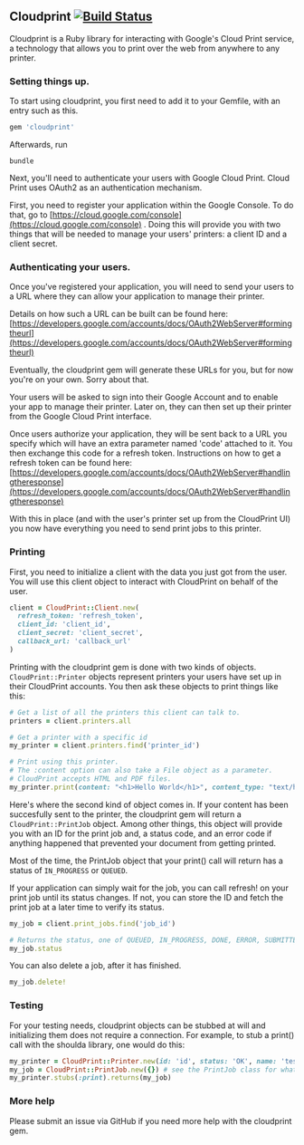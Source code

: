 ## Cloudprint [![Build Status](https://travis-ci.org/minciue/cloudprint.png?branch=master)](https://travis-ci.org/minciue/cloudprint)

Cloudprint is a Ruby library for interacting with Google's Cloud Print service,
a technology that allows you to print over the web from anywhere to any
printer.

### Setting things up.
To start using cloudprint, you first need to add it to your Gemfile, with an
entry such as this.

```ruby
gem 'cloudprint'
```

Afterwards, run 
```
bundle
```

Next, you'll need to authenticate your users with Google Cloud Print. Cloud
Print uses OAuth2 as an authentication mechanism.

First, you need to register your application within the Google Console. To do
that, go to [https://cloud.google.com/console](https://cloud.google.com/console) 
. Doing this will provide you with two things that will be needed to manage
your users' printers: a client ID and a client secret.  

### Authenticating your users.
Once you've registered your application, you will need to send your users to a
URL where they can allow your application to manage their printer.

Details on how such a URL can be built can be found here:
[https://developers.google.com/accounts/docs/OAuth2WebServer#formingtheurl](https://developers.google.com/accounts/docs/OAuth2WebServer#formingtheurl)

Eventually, the cloudprint gem will generate these URLs for you, but for now
you're on your own. Sorry about that.

Your users will be asked to sign into their Google Account and to enable your
app to manage their printer. Later on, they can then set up their printer from
the Google Cloud Print interface.

Once users authorize your application, they will be sent back to a URL you
specify which will have an extra parameter named 'code' attached to it.
You then exchange this code for a refresh token.
Instructions on how to get a refresh token can be found here:
[https://developers.google.com/accounts/docs/OAuth2WebServer#handlingtheresponse](https://developers.google.com/accounts/docs/OAuth2WebServer#handlingtheresponse)

With this in place (and with the user's printer set up from the CloudPrint UI)
you now have everything you need to send print jobs to this printer.

### Printing
First, you need to initialize a client with the data you just got from the
user. You will use this client object to interact with CloudPrint on behalf
of the user.

```ruby
client = CloudPrint::Client.new(
  refresh_token: 'refresh_token',
  client_id: 'client_id',
  client_secret: 'client_secret',
  callback_url: 'callback_url'
)
```

Printing with the cloudprint gem is done with two kinds of objects. 
`CloudPrint::Printer` 
objects represent printers your users have set up in their CloudPrint accounts.
You then ask these objects to print things like this:

```ruby
# Get a list of all the printers this client can talk to.
printers = client.printers.all                      

# Get a printer with a specific id
my_printer = client.printers.find('printer_id')

# Print using this printer.
# The :content option can also take a File object as a parameter. 
# CloudPrint accepts HTML and PDF files.
my_printer.print(content: "<h1>Hello World</h1>", content_type: "text/html")
```

Here's where the second kind of object comes in. If your content has been
succesfully sent to the printer, the cloudprint gem will return a
`CloudPrint::PrintJob` object. Among other things, this object will provide you
with an ID for the print job and, a status code, and an error code if anything
happened that prevented your document from getting printed.

Most of the time, the PrintJob object that your print() call will return has a
status of `IN_PROGRESS` or `QUEUED`.

If your application can simply wait for the job, you can call refresh! on your
print job until its status changes. If not, you can store the ID and fetch the
print job at a later time to verify its status.

```ruby
my_job = client.print_jobs.find('job_id')

# Returns the status, one of QUEUED, IN_PROGRESS, DONE, ERROR, SUBMITTED
my_job.status 
```

You can also delete a job, after it has finished.

```ruby
my_job.delete!
```

### Testing
For your testing needs, cloudprint objects can be stubbed at will and
initializing them does not require a connection. For example, to stub a print()
call with the shoulda library, one would do this:

```ruby
my_printer = CloudPrint::Printer.new(id: 'id', status: 'OK', name: 'test_printer', display_name: 'Test Printer'
my_job = CloudPrint::PrintJob.new({}) # see the PrintJob class for what this hash can hold
my_printer.stubs(:print).returns(my_job)
```

### More help
Please submit an issue via GitHub if you need more help with the cloudprint gem.
